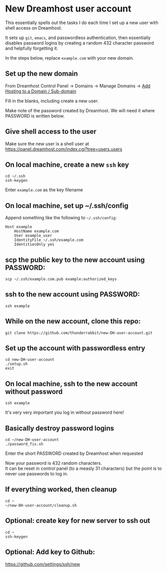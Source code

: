 # New Dreamhost user account

This essentially spells out the tasks I do each time I set up a new user with shell access on Dreamhost.

It sets up `git`, `emacs`, and passwordless authentication, then essentially disables password logins by creating a random 432 character password and helpfully forgetting it.

In the steps below, replace `example.com` with your new domain.

## Set up the new domain

From Dreamhost Control Panel -> Domains -> Manage Domains -> [Add Hosting to a Domain / Sub-domain](https://panel.dreamhost.com/index.cgi?tree=domain.manage&current_step=Index&next_step=ShowAddhttp&domain=)

Fill in the blanks, including create a new user.

Make note of the password created by Dreamhost.  We will need it where PASSWORD is written below.

## Give shell access to the user

Make sure the new user is a shell user at https://panel.dreamhost.com/index.cgi?tree=users.users

## On local machine, create a new `ssh` key
    cd ~/.ssh
    ssh-keygen

Enter `example.com` as the key filename

## On local machine, set up ~/.ssh/config

Append something like the following to `~/.ssh/config`:

    Host example
        HostName example.com
        User example_user
        IdentityFile ~/.ssh/example.com
        IdentitiesOnly yes

## scp the public key to the new account using PASSWORD:

    scp ~/.ssh/example.com.pub example:authorized_keys

## ssh to the new account using PASSWORD:

    ssh example

## While on the new account, clone this repo:

    git clone https://github.com/thunderrabbit/new-DH-user-account.git

## Set up the account with passwordless entry

    cd new-DH-user-account
    ./setup.sh
    exit

## On local machine, ssh to the new account without password

    ssh example

It's very very important you log in without password here!

## Basically destroy password logins

    cd ~/new-DH-user-account
    ./password_fix.sh

Enter the short PASSWORD created by Dreamhost when requested

Now your password is 432 random characters.  
It can be reset in control panel (to a measly 31 characters) but
the point is to never use passwords to log in.

## If everything worked, then cleanup

    cd ~
    ~/new-DH-user-account/cleanup.sh

## Optional: create key for new server to ssh out

    cd ~
    ssh-keygen

## Optional: Add key to Github:

https://github.com/settings/ssh/new
